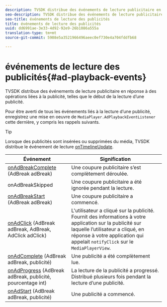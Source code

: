 ```yaml
---
description: TVSDK distribue des événements de lecture publicitaire en réponse à des opérations liées à la publicité, telles que le début de la lecture d’une publicité.
seo-description: TVSDK distribue des événements de lecture publicitaire en réponse à des opérations liées à la publicité, telles que le début de la lecture d’une publicité.
seo-title: événements de lecture des publicités
title: événements de lecture des publicités
uuid: dd6991ae-3e33-4d92-92e9-26b1086a555a
translation-type: tm+mt
source-git-commit: 5908e5a3521966496aeec0ef730e4a704fddfb68

---
```



# événements de lecture des publicités{#ad-playback-events}

TVSDK distribue des événements de lecture publicitaire en réponse à des opérations liées à la publicité, telles que le début de la lecture d’une publicité.

Pour être averti de tous les événements liés à la lecture d’une publicité, enregistrez une mise en oeuvre de `MediaPlayer.AdPlaybackEventListener` cette dernière, y compris les rappels suivants.

>[!TIP]
>
>Lorsque des publicités sont insérées ou supprimées du média, TVSDK distribue le événement de lecture [onTimelineUpdate](https://help.adobe.com/en_US/primetime/api/psdk/javadoc_1.4/com/adobe/mediacore/MediaPlayer.PlaybackEventListener.html#onTimelineUpdated()).

| Événement | Signification |
|---|---|
| [onAdBreakComplete](https://help.adobe.com/en_US/primetime/api/psdk/javadoc_1.4/com/adobe/mediacore/MediaPlayer.AdPlaybackEventListener.html#onAdBreakComplete(com.adobe.mediacore.timeline.advertising.AdBreak)) (AdBreak adBreak) | Une coupure publicitaire s’est complètement déroulée. |
| onAdBreakSkipped | Une coupure publicitaire a été ignorée pendant la lecture. |
| [onAdBreakStart](https://help.adobe.com/en_US/primetime/api/psdk/javadoc_1.4/com/adobe/mediacore/MediaPlayer.AdPlaybackEventListener.html#onAdBreakStart(com.adobe.mediacore.timeline.advertising.AdBreak)) (AdBreak adBreak) | Une coupure publicitaire a commencé. |
| [onAdClick](https://help.adobe.com/en_US/primetime/api/psdk/javadoc_1.4/com/adobe/mediacore/MediaPlayer.AdPlaybackEventListener.html#onAdClick(com.adobe.mediacore.timeline.advertising.AdBreak,%20com.adobe.mediacore.timeline.advertising.Ad,%20com.adobe.mediacore.timeline.advertising.AdClick)) (AdBreak adBreak, AdBreak, AdClick adClick) | L&#39;utilisateur a cliqué sur la publicité. Fournit des informations à votre application sur la publicité sur laquelle l’utilisateur a cliqué, en réponse à votre application qui appelait `notifyClick` sur le `MediaPlayerView`. |
| [onAdComplete](https://help.adobe.com/en_US/primetime/api/psdk/javadoc_1.4/com/adobe/mediacore/MediaPlayer.AdPlaybackEventListener.html#onAdComplete(com.adobe.mediacore.timeline.advertising.AdBreak)) (AdBreak adBreak, publicité) | Une publicité a été complètement lue. |
| [onAdProgress](https://help.adobe.com/en_US/primetime/api/psdk/javadoc_1.4/com/adobe/mediacore/MediaPlayer.AdPlaybackEventListener.html#onAdProgress(com.adobe.mediacore.timeline.advertising.AdBreak,com.adobe.mediacore.timeline.advertising.Ad,%20int)) (AdBreak adBreak, publicité, pourcentage int) | La lecture de la publicité a progressé. Distribué plusieurs fois pendant la lecture d’une publicité. |
| [onAdStart](https://help.adobe.com/en_US/primetime/api/psdk/javadoc_1.4/com/adobe/mediacore/MediaPlayer.AdPlaybackEventListener.html#onAdStart(com.adobe.mediacore.timeline.advertising.AdBreak,%20com.adobe.mediacore.timeline.advertising.Ad)) (AdBreak adBreak, publicité) | Une publicité a commencé. |